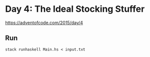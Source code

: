 # Day 4: The Ideal Stocking Stuffer

<https://adventofcode.com/2015/day/4>

## Run

```shell
stack runhaskell Main.hs < input.txt
```
